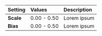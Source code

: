 | Setting   | Values      | Description |
| :-------- | :---------- | :---------- |
| **Scale** | 0.00 - 0.50 | Lorem ipsum |
| **Bias**  | 0.00 - 0.50 | Lorem ipsum |
